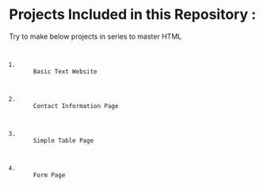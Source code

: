 <h1>Projects Included in this Repository :</h1>
<p>Try to make below projects in series to master HTML</p>
<code><ol>
  <li>
    Basic Text Website
  </li>
  <li>
    Contact Information Page
  </li>
  <li>
    Simple Table Page
  </li>
  <li>
    Form Page
  </li>
</ol>
</code>
